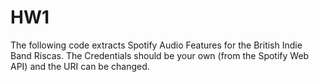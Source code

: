 # HW1
The following code extracts Spotify Audio Features for the British Indie Band Riscas.  The Credentials should be your own (from the Spotify Web API) and the URI can be changed.

